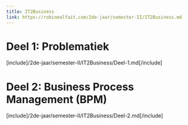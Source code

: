 ```yaml
---
title: IT2Business
link: https://robinmalfait.com/2de-jaar/semester-II/IT2Business.md
---
```


# Deel 1: Problematiek

[include]/2de-jaar/semester-II/IT2Business/Deel-1.md[/include]

# Deel 2: Business Process Management (BPM)

[include]/2de-jaar/semester-II/IT2Business/Deel-2.md[/include]
